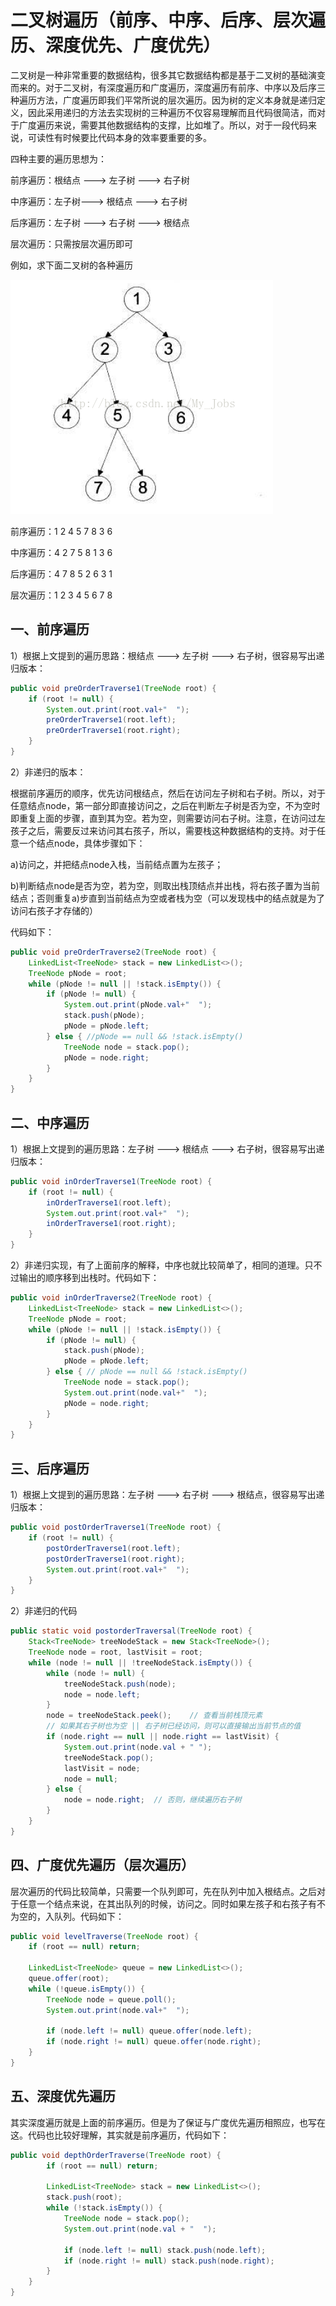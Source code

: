 # 二叉树遍历（前序、中序、后序、层次遍历、深度优先、广度优先）

二叉树是一种非常重要的数据结构，很多其它数据结构都是基于二叉树的基础演变而来的。对于二叉树，有深度遍历和广度遍历，深度遍历有前序、中序以及后序三种遍历方法，广度遍历即我们平常所说的层次遍历。因为树的定义本身就是递归定义，因此采用递归的方法去实现树的三种遍历不仅容易理解而且代码很简洁，而对于广度遍历来说，需要其他数据结构的支撑，比如堆了。所以，对于一段代码来说，可读性有时候要比代码本身的效率要重要的多。

四种主要的遍历思想为：

前序遍历：根结点 ---> 左子树 ---> 右子树

中序遍历：左子树---> 根结点 ---> 右子树

后序遍历：左子树 ---> 右子树 ---> 根结点

层次遍历：只需按层次遍历即可

例如，求下面二叉树的各种遍历

![](pic/binaryTree.png)

前序遍历：1  2  4  5  7  8  3  6 

中序遍历：4  2  7  5  8  1  3  6

后序遍历：4  7  8  5  2  6  3  1

层次遍历：1  2  3  4  5  6  7  8

## 一、前序遍历

1）根据上文提到的遍历思路：根结点 ---> 左子树 ---> 右子树，很容易写出递归版本：

```java
public void preOrderTraverse1(TreeNode root) {
    if (root != null) {
        System.out.print(root.val+"  ");
        preOrderTraverse1(root.left);
        preOrderTraverse1(root.right);
    }
}
```



2）非递归的版本：

根据前序遍历的顺序，优先访问根结点，然后在访问左子树和右子树。所以，对于任意结点node，第一部分即直接访问之，之后在判断左子树是否为空，不为空时即重复上面的步骤，直到其为空。若为空，则需要访问右子树。注意，在访问过左孩子之后，需要反过来访问其右孩子，所以，需要栈这种数据结构的支持。对于任意一个结点node，具体步骤如下：

a)访问之，并把结点node入栈，当前结点置为左孩子；

b)判断结点node是否为空，若为空，则取出栈顶结点并出栈，将右孩子置为当前结点；否则重复a)步直到当前结点为空或者栈为空（可以发现栈中的结点就是为了访问右孩子才存储的）

代码如下：

```java
public void preOrderTraverse2(TreeNode root) {
    LinkedList<TreeNode> stack = new LinkedList<>();
    TreeNode pNode = root;
    while (pNode != null || !stack.isEmpty()) {
        if (pNode != null) {
            System.out.print(pNode.val+"  ");
            stack.push(pNode);
            pNode = pNode.left;
        } else { //pNode == null && !stack.isEmpty()
            TreeNode node = stack.pop();
            pNode = node.right;
        }
    }
}
```



## 二、中序遍历

1）根据上文提到的遍历思路：左子树 ---> 根结点 ---> 右子树，很容易写出递归版本：

```java
public void inOrderTraverse1(TreeNode root) {
    if (root != null) {
        inOrderTraverse1(root.left);
        System.out.print(root.val+"  ");
        inOrderTraverse1(root.right);
    }
}
```



2）非递归实现，有了上面前序的解释，中序也就比较简单了，相同的道理。只不过输出的顺序移到出栈时。代码如下：

```java
public void inOrderTraverse2(TreeNode root) {
    LinkedList<TreeNode> stack = new LinkedList<>();
    TreeNode pNode = root;
    while (pNode != null || !stack.isEmpty()) {
        if (pNode != null) {
            stack.push(pNode);
            pNode = pNode.left;
        } else { // pNode == null && !stack.isEmpty()
            TreeNode node = stack.pop();
            System.out.print(node.val+"  ");
            pNode = node.right;
        }
    }
}
```



## 三、后序遍历

1）根据上文提到的遍历思路：左子树 ---> 右子树 ---> 根结点，很容易写出递归版本：

```java
public void postOrderTraverse1(TreeNode root) {
    if (root != null) {
        postOrderTraverse1(root.left);
        postOrderTraverse1(root.right);
        System.out.print(root.val+"  ");
    }
}
```

2）非递归的代码

```java
public static void postorderTraversal(TreeNode root) {
    Stack<TreeNode> treeNodeStack = new Stack<TreeNode>();
    TreeNode node = root, lastVisit = root;
    while (node != null || !treeNodeStack.isEmpty()) {
        while (node != null) {
            treeNodeStack.push(node);
            node = node.left;
        }
        node = treeNodeStack.peek();	// 查看当前栈顶元素
        // 如果其右子树也为空 || 右子树已经访问，则可以直接输出当前节点的值
        if (node.right == null || node.right == lastVisit) {
            System.out.print(node.val + " ");
            treeNodeStack.pop();
            lastVisit = node;
            node = null;
        } else {   
            node = node.right;	// 否则，继续遍历右子树
        }
    }
}
```



## 四、广度优先遍历（层次遍历）

层次遍历的代码比较简单，只需要一个队列即可，先在队列中加入根结点。之后对于任意一个结点来说，在其出队列的时候，访问之。同时如果左孩子和右孩子有不为空的，入队列。代码如下：

```java
public void levelTraverse(TreeNode root) {
    if (root == null) return;

    LinkedList<TreeNode> queue = new LinkedList<>();
    queue.offer(root);
    while (!queue.isEmpty()) {
        TreeNode node = queue.poll();
        System.out.print(node.val+"  ");
        
        if (node.left != null) queue.offer(node.left);
        if (node.right != null) queue.offer(node.right);
    }
}
```



## 五、深度优先遍历

其实深度遍历就是上面的前序遍历。但是为了保证与广度优先遍历相照应，也写在这。代码也比较好理解，其实就是前序遍历，代码如下：

```java
public void depthOrderTraverse(TreeNode root) {
		if (root == null) return;

		LinkedList<TreeNode> stack = new LinkedList<>();
		stack.push(root);
		while (!stack.isEmpty()) {
			TreeNode node = stack.pop();
			System.out.print(node.val + "  ");
            
            if (node.left != null) stack.push(node.left);
			if (node.right != null) stack.push(node.right);
		}
	}
}
```
